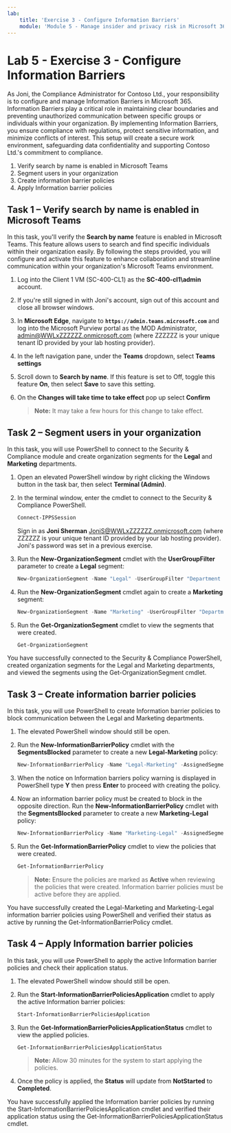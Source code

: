 ```yaml
---
lab:
    title: 'Exercise 3 - Configure Information Barriers'
    module: 'Module 5 - Manage insider and privacy risk in Microsoft 365'
---
```


# Lab 5 - Exercise 3 - Configure Information Barriers

As Joni, the Compliance Administrator for Contoso Ltd., your responsibility is to configure and manage Information Barriers in Microsoft 365. Information Barriers play a critical role in maintaining clear boundaries and preventing unauthorized communication between specific groups or individuals within your organization. By implementing Information Barriers, you ensure compliance with regulations, protect sensitive information, and minimize conflicts of interest. This setup will create a secure work environment, safeguarding data confidentiality and supporting Contoso Ltd.'s commitment to compliance.

1. Verify search by name is enabled in Microsoft Teams
1. Segment users in your organization
1. Create information barrier policies
1. Apply Information barrier policies

## Task 1 – Verify search by name is enabled in Microsoft Teams

In this task, you'll verify the **Search by name** feature is enabled in Microsoft Teams. This feature allows users to search and find specific individuals within their organization easily. By following the steps provided, you will configure and activate this feature to enhance collaboration and streamline communication within your organization's Microsoft Teams environment.

1. Log into the Client 1 VM (SC-400-CL1) as the **SC-400-cl1\admin** account.

1. If you're still signed in with Joni's account, sign out of this account and close all browser windows.

1. In **Microsoft Edge**, navigate to **`https://admin.teams.microsoft.com`** and log into the Microsoft Purview portal as the MOD Administrator, admin@WWLxZZZZZZ.onmicrosoft.com (where ZZZZZZ is your unique tenant ID provided by your lab hosting provider).

1. In the left navigation pane, under the **Teams** dropdown, select **Teams settings**

1. Scroll down to **Search by name**. If this feature is set to Off, toggle this feature **On**, then select **Save** to save this setting.

1. On the **Changes will take time to take effect** pop up select **Confirm**

    >**Note:** It may take a few hours for this change to take effect.

## Task 2 – Segment users in your organization

In this task, you will use PowerShell to connect to the Security & Compliance module and create organization segments for the **Legal** and **Marketing** departments.

1. Open an elevated PowerShell window by right clicking the Windows button in the task bar, then select **Terminal (Admin)**.

1. In the terminal window, enter the cmdlet to connect to the Security & Compliance PowerShell.

    ````powershell
    Connect-IPPSSession
    ````

    Sign in as **Joni Sherman** JoniS@WWLxZZZZZZ.onmicrosoft.com (where ZZZZZZ is your unique tenant ID provided by your lab hosting provider). Joni's password was set in a previous exercise.

1. Run the **New-OrganizationSegment** cmdlet with the **UserGroupFilter** parameter to create a **Legal** segment:

    ````powershell
    New-OrganizationSegment -Name "Legal" -UserGroupFilter "Department -eq 'Legal'"
    ````

1. Run the **New-OrganizationSegment** cmdlet again to create a **Marketing** segment:

    ````powershell
    New-OrganizationSegment -Name "Marketing" -UserGroupFilter "Department -eq 'Marketing'"
    ````

1. Run the **Get-OrganizationSegment** cmdlet to view the segments that were created.

    ````powershell
    Get-OrganizationSegment
    ````

You have successfully connected to the Security & Compliance PowerShell, created organization segments for the Legal and Marketing departments, and viewed the segments using the Get-OrganizationSegment cmdlet.

## Task 3 – Create information barrier policies

In this task, you will use PowerShell to create Information barrier policies to block communication between the Legal and Marketing departments.

1. The elevated PowerShell window should still be open.

1. Run the **New-InformationBarrierPolicy** cmdlet with the **SegmentsBlocked** parameter to create a new **Legal-Marketing** policy:

    ````powershell
    New-InformationBarrierPolicy -Name "Legal-Marketing" -AssignedSegment "Legal" -SegmentsBlocked "Marketing" -State Active
    ````

1. When the notice on Information barriers policy warning is displayed in PowerShell type **Y** then press **Enter** to proceed with creating the policy.

1. Now an information barrier policy must be created to block in the opposite direction. Run the **New-InformationBarrierPolicy** cmdlet with the **SegmentsBlocked** parameter to create a new **Marketing-Legal** policy:

    ````powershell
    New-InformationBarrierPolicy -Name "Marketing-Legal" -AssignedSegment "Marketing" -SegmentsBlocked "Legal" -State Active
    ````

1. Run the **Get-InformationBarrierPolicy** cmdlet to view the policies that were created.

    ````powershell
    Get-InformationBarrierPolicy
    ````

    >**Note:** Ensure the policies are marked as **Active** when reviewing the policies that were created. Information barrier policies must be active before they are applied.

You have successfully created the Legal-Marketing and Marketing-Legal information barrier policies using PowerShell and verified their status as active by running the Get-InformationBarrierPolicy cmdlet.

## Task 4 – Apply Information barrier policies

In this task, you will use PowerShell to apply the active Information barrier policies and check their application status.

1. The elevated PowerShell window should still be open.

1. Run the **Start-InformationBarrierPoliciesApplication** cmdlet to apply the active Information barrier policies:

    ````powershell
    Start-InformationBarrierPoliciesApplication
    ````

1. Run the **Get-InformationBarrierPoliciesApplicationStatus** cmdlet to view the applied policies.

    ````powershell
    Get-InformationBarrierPoliciesApplicationStatus
    ````

    >**Note:** Allow 30 minutes for the system to start applying the policies.

1. Once the policy is applied, the **Status** will update from **NotStarted** to **Completed**.

You have successfully applied the Information barrier policies by running the Start-InformationBarrierPoliciesApplication cmdlet and verified their application status using the Get-InformationBarrierPoliciesApplicationStatus cmdlet.
